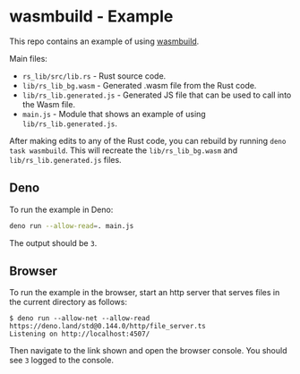 # wasmbuild - Example

This repo contains an example of using
[wasmbuild](https://github.com/denoland/wasmbuild).

Main files:

- `rs_lib/src/lib.rs` - Rust source code.
- `lib/rs_lib_bg.wasm` - Generated .wasm file from the Rust code.
- `lib/rs_lib.generated.js` - Generated JS file that can be used to call into
  the Wasm file.
- `main.js` - Module that shows an example of using `lib/rs_lib.generated.js`.

After making edits to any of the Rust code, you can rebuild by running
`deno task wasmbuild`. This will recreate the `lib/rs_lib_bg.wasm` and
`lib/rs_lib.generated.js` files.

## Deno

To run the example in Deno:

```sh
deno run --allow-read=. main.js
```

The output should be `3`.

## Browser

To run the example in the browser, start an http server that serves files in the
current directory as follows:

```shellsession
$ deno run --allow-net --allow-read https://deno.land/std@0.144.0/http/file_server.ts
Listening on http://localhost:4507/
```

Then navigate to the link shown and open the browser console. You should see `3`
logged to the console.
